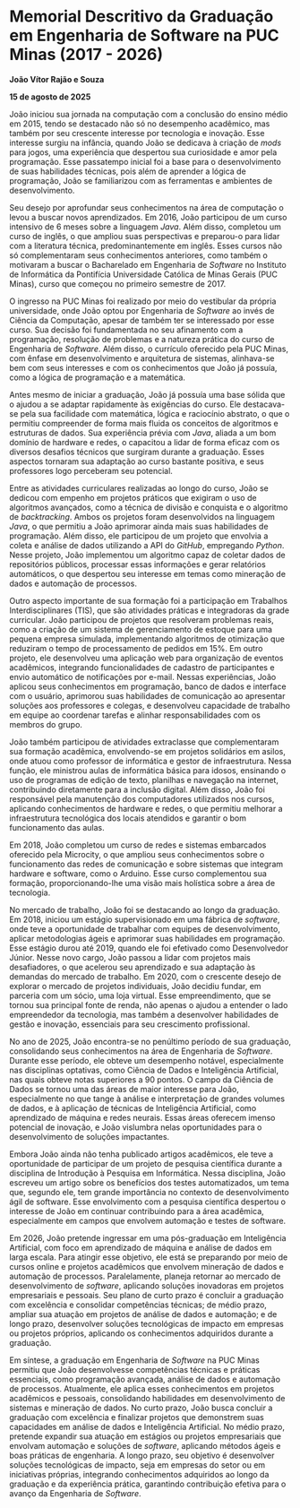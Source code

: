 # Memorial Descritivo da Graduação em Engenharia de Software na PUC Minas (2017 - 2026)

**João Vítor Rajão e Souza**

**15 de agosto de 2025**

João iniciou sua jornada na computação com a conclusão do ensino médio em 2015, tendo se destacado não só no desempenho acadêmico, mas também por seu crescente interesse por tecnologia e inovação. Esse interesse surgiu na infância, quando João se dedicava à criação de *mods* para jogos, uma experiência que despertou sua curiosidade e amor pela programação. Esse passatempo inicial foi a base para o desenvolvimento de suas habilidades técnicas, pois além de aprender a lógica de programação, João se familiarizou com as ferramentas e ambientes de desenvolvimento.

Seu desejo por aprofundar seus conhecimentos na área de computação o levou a buscar novos aprendizados. Em 2016, João participou de um curso intensivo de 6 meses sobre a linguagem *Java*. Além disso, completou um curso de inglês, o que ampliou suas perspectivas e preparou-o para lidar com a literatura técnica, predominantemente em inglês. Esses cursos não só complementaram seus conhecimentos anteriores, como também o motivaram a buscar o Bacharelado em Engenharia de *Software* no Instituto de Informática da Pontifícia Universidade Católica de Minas Gerais (PUC Minas), curso que começou no primeiro semestre de 2017.

O ingresso na PUC Minas foi realizado por meio do vestibular da própria universidade, onde João optou por Engenharia de *Software* ao invés de Ciência da Computação, apesar de também ter se interessado por esse curso. Sua decisão foi fundamentada no seu afinamento com a programação, resolução de problemas e a natureza prática do curso de Engenharia de *Software*. Além disso, o currículo oferecido pela PUC Minas, com ênfase em desenvolvimento e arquitetura de sistemas, alinhava-se bem com seus interesses e com os conhecimentos que João já possuía, como a lógica de programação e a matemática.

Antes mesmo de iniciar a graduação, João já possuía uma base sólida que o ajudou a se adaptar rapidamente às exigências do curso. Ele destacava-se pela sua facilidade com matemática, lógica e raciocínio abstrato, o que o permitiu compreender de forma mais fluida os conceitos de algoritmos e estruturas de dados. Sua experiência prévia com *Java*, aliada a um bom domínio de hardware e redes, o capacitou a lidar de forma eficaz com os diversos desafios técnicos que surgiram durante a graduação. Esses aspectos tornaram sua adaptação ao curso bastante positiva, e seus professores logo perceberam seu potencial.

Entre as atividades curriculares realizadas ao longo do curso, João se dedicou com empenho em projetos práticos que exigiram o uso de algoritmos avançados, como a técnica de divisão e conquista e o algoritmo de *backtracking*. Ambos os projetos foram desenvolvidos na linguagem *Java*, o que permitiu a João aprimorar ainda mais suas habilidades de programação. Além disso, ele participou de um projeto que envolvia a coleta e análise de dados utilizando a API do *GitHub*, empregando *Python*. Nesse projeto, João implementou um algoritmo capaz de coletar dados de repositórios públicos, processar essas informações e gerar relatórios automáticos, o que despertou seu interesse em temas como mineração de dados e automação de processos.

Outro aspecto importante de sua formação foi a participação em Trabalhos Interdisciplinares (TIS), que são atividades práticas e integradoras da grade curricular. João participou de projetos que resolveram problemas reais, como a criação de um sistema de gerenciamento de estoque para uma pequena empresa simulada, implementando algoritmos de otimização que reduziram o tempo de processamento de pedidos em 15%. Em outro projeto, ele desenvolveu uma aplicação web para organização de eventos acadêmicos, integrando funcionalidades de cadastro de participantes e envio automático de notificações por e-mail. Nessas experiências, João aplicou seus conhecimentos em programação, banco de dados e interface com o usuário, aprimorou suas habilidades de comunicação ao apresentar soluções aos professores e colegas, e desenvolveu capacidade de trabalho em equipe ao coordenar tarefas e alinhar responsabilidades com os membros do grupo.

João também participou de atividades extraclasse que complementaram sua formação acadêmica, envolvendo-se em projetos solidários em asilos, onde atuou como professor de informática e gestor de infraestrutura. Nessa função, ele ministrou aulas de informática básica para idosos, ensinando o uso de programas de edição de texto, planilhas e navegação na internet, contribuindo diretamente para a inclusão digital. Além disso, João foi responsável pela manutenção dos computadores utilizados nos cursos, aplicando conhecimentos de hardware e redes, o que permitiu melhorar a infraestrutura tecnológica dos locais atendidos e garantir o bom funcionamento das aulas.

Em 2018, João completou um curso de redes e sistemas embarcados oferecido pela Microcity, o que ampliou seus conhecimentos sobre o funcionamento das redes de comunicação e sobre sistemas que integram hardware e software, como o Arduino. Esse curso complementou sua formação, proporcionando-lhe uma visão mais holística sobre a área de tecnologia.

No mercado de trabalho, João foi se destacando ao longo da graduação. Em 2018, iniciou um estágio supervisionado em uma fábrica de *software*, onde teve a oportunidade de trabalhar com equipes de desenvolvimento, aplicar metodologias ágeis e aprimorar suas habilidades em programação. Esse estágio durou até 2019, quando ele foi efetivado como Desenvolvedor Júnior. Nesse novo cargo, João passou a lidar com projetos mais desafiadores, o que acelerou seu aprendizado e sua adaptação às demandas do mercado de trabalho. Em 2020, com o crescente desejo de explorar o mercado de projetos individuais, João decidiu fundar, em parceria com um sócio, uma loja virtual. Esse empreendimento, que se tornou sua principal fonte de renda, não apenas o ajudou a entender o lado empreendedor da tecnologia, mas também a desenvolver habilidades de gestão e inovação, essenciais para seu crescimento profissional.

No ano de 2025, João encontra-se no penúltimo período de sua graduação, consolidando seus conhecimentos na área de Engenharia de *Software*. Durante esse período, ele obteve um desempenho notável, especialmente nas disciplinas optativas, como Ciência de Dados e Inteligência Artificial, nas quais obteve notas superiores a 90 pontos. O campo da Ciência de Dados se tornou uma das áreas de maior interesse para João, especialmente no que tange à análise e interpretação de grandes volumes de dados, e à aplicação de técnicas de Inteligência Artificial, como aprendizado de máquina e redes neurais. Essas áreas oferecem imenso potencial de inovação, e João vislumbra nelas oportunidades para o desenvolvimento de soluções impactantes.

Embora João ainda não tenha publicado artigos acadêmicos, ele teve a oportunidade de participar de um projeto de pesquisa científica durante a disciplina de Introdução à Pesquisa em Informática. Nessa disciplina, João escreveu um artigo sobre os benefícios dos testes automatizados, um tema que, segundo ele, tem grande importância no contexto de desenvolvimento ágil de software. Esse envolvimento com a pesquisa científica despertou o interesse de João em continuar contribuindo para a área acadêmica, especialmente em campos que envolvem automação e testes de software.

Em 2026, João pretende ingressar em uma pós-graduação em Inteligência Artificial, com foco em aprendizado de máquina e análise de dados em larga escala. Para atingir esse objetivo, ele está se preparando por meio de cursos online e projetos acadêmicos que envolvem mineração de dados e automação de processos. Paralelamente, planeja retornar ao mercado de desenvolvimento de *software*, aplicando soluções inovadoras em projetos empresariais e pessoais. Seu plano de curto prazo é concluir a graduação com excelência e consolidar competências técnicas; de médio prazo, ampliar sua atuação em projetos de análise de dados e automação; e de longo prazo, desenvolver soluções tecnológicas de impacto em empresas ou projetos próprios, aplicando os conhecimentos adquiridos durante a graduação.

Em síntese, a graduação em Engenharia de *Software* na PUC Minas permitiu que João desenvolvesse competências técnicas e práticas essenciais, como programação avançada, análise de dados e automação de processos. Atualmente, ele aplica esses conhecimentos em projetos acadêmicos e pessoais, consolidando habilidades em desenvolvimento de sistemas e mineração de dados. No curto prazo, João busca concluir a graduação com excelência e finalizar projetos que demonstrem suas capacidades em análise de dados e Inteligência Artificial. No médio prazo, pretende expandir sua atuação em estágios ou projetos empresariais que envolvam automação e soluções de *software*, aplicando métodos ágeis e boas práticas de engenharia. A longo prazo, seu objetivo é desenvolver soluções tecnológicas de impacto, seja em empresas do setor ou em iniciativas próprias, integrando conhecimentos adquiridos ao longo da graduação e da experiência prática, garantindo contribuição efetiva para o avanço da Engenharia de *Software*.
